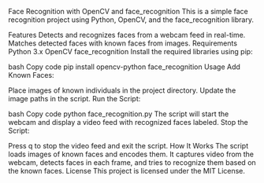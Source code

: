 Face Recognition with OpenCV and face_recognition
This is a simple face recognition project using Python, OpenCV, and the face_recognition library.

Features
Detects and recognizes faces from a webcam feed in real-time.
Matches detected faces with known faces from images.
Requirements
Python 3.x
OpenCV
face_recognition
Install the required libraries using pip:

bash
Copy code
pip install opencv-python face_recognition
Usage
Add Known Faces:

Place images of known individuals in the project directory.
Update the image paths in the script.
Run the Script:

bash
Copy code
python face_recognition.py
The script will start the webcam and display a video feed with recognized faces labeled.
Stop the Script:

Press q to stop the video feed and exit the script.
How It Works
The script loads images of known faces and encodes them.
It captures video from the webcam, detects faces in each frame, and tries to recognize them based on the known faces.
License
This project is licensed under the MIT License.
